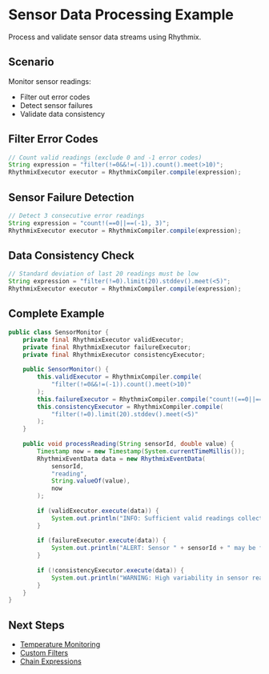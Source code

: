 # Sensor Data Processing Example

Process and validate sensor data streams using Rhythmix.

## Scenario

Monitor sensor readings:
- Filter out error codes
- Detect sensor failures
- Validate data consistency

## Filter Error Codes

```java
// Count valid readings (exclude 0 and -1 error codes)
String expression = "filter(!=0&&!=(-1)).count().meet(>10)";
RhythmixExecutor executor = RhythmixCompiler.compile(expression);
```

## Sensor Failure Detection

```java
// Detect 3 consecutive error readings
String expression = "count!(==0||==(-1), 3)";
RhythmixExecutor executor = RhythmixCompiler.compile(expression);
```

## Data Consistency Check

```java
// Standard deviation of last 20 readings must be low
String expression = "filter(!=0).limit(20).stddev().meet(<5)";
RhythmixExecutor executor = RhythmixCompiler.compile(expression);
```

## Complete Example

```java
public class SensorMonitor {
    private final RhythmixExecutor validExecutor;
    private final RhythmixExecutor failureExecutor;
    private final RhythmixExecutor consistencyExecutor;
    
    public SensorMonitor() {
        this.validExecutor = RhythmixCompiler.compile(
            "filter(!=0&&!=(-1)).count().meet(>10)"
        );
        this.failureExecutor = RhythmixCompiler.compile("count!(==0||==(-1), 3)");
        this.consistencyExecutor = RhythmixCompiler.compile(
            "filter(!=0).limit(20).stddev().meet(<5)"
        );
    }
    
    public void processReading(String sensorId, double value) {
        Timestamp now = new Timestamp(System.currentTimeMillis());
        RhythmixEventData data = new RhythmixEventData(
            sensorId,
            "reading",
            String.valueOf(value),
            now
        );
        
        if (validExecutor.execute(data)) {
            System.out.println("INFO: Sufficient valid readings collected");
        }
        
        if (failureExecutor.execute(data)) {
            System.out.println("ALERT: Sensor " + sensorId + " may be failing!");
        }
        
        if (!consistencyExecutor.execute(data)) {
            System.out.println("WARNING: High variability in sensor readings");
        }
    }
}
```

## Next Steps

- [Temperature Monitoring](./temperature-monitoring)
- [Custom Filters](../advanced/custom-filters)
- [Chain Expressions](../expressions/chain/overview)

